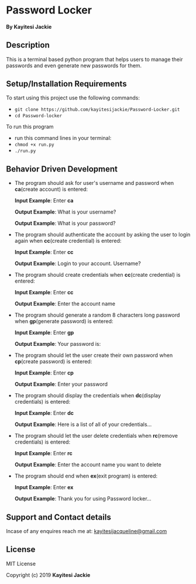 # Password Locker

#### By **Kayitesi Jackie**
## Description

This is a terminal based python program that helps users to manage their passwords and even generate new passwords for them.

## Setup/Installation Requirements
To start using this project use the following commands:

* `git clone https://github.com/kayitesijackie/Password-Locker.git`
* `cd Password-locker`

To run this program
* run this command lines in your terminal:
* `chmod +x run.py`
* `./run.py`
## Behavior Driven Development
* The program should ask for user's username and password when **ca**(create account) is entered:

     **Input Example**: Enter **ca**

     **Output Example**: What is your username?

     **Output Example**: What is your password?

* The program should authenticate the account by asking the user to login again when **cc**(create credential) is entered:

     **Input Example**: Enter **cc**

     **Output Example**: Login to your account. Username?

* The program should create credentials when **cc**(create credential) is entered:

     **Input Example**: Enter **cc**

     **Output Example**: Enter the account name

* The program should generate a random 8 characters long password when **gp**(generate password) is entered:

     **Input Example**: Enter **gp**

     **Output Example**: Your password is: 

* The program should let the user create their own password when **cp**(create password) is entered:

     **Input Example**: Enter **cp**

     **Output Example**: Enter your password

* The program should display the credentials when **dc**(display credentials) is entered:

     **Input Example**: Enter **dc**

     **Output Example**: Here is a list of all of your credentials...

* The program should let the user delete credentials when **rc**(remove credentials) is entered:

     **Input Example**: Enter **rc**

     **Output Example**: Enter the account name you want to delete

* The program should end when **ex**(exit program) is entered:

     **Input Example**: Enter **ex**

     **Output Example**: Thank you for using Password locker...

## Support and Contact details
Incase of any enquires reach me at: kayitesijacqueline@gmail.com

## License
MIT License

Copyright (c) 2019 **Kayitesi Jackie**